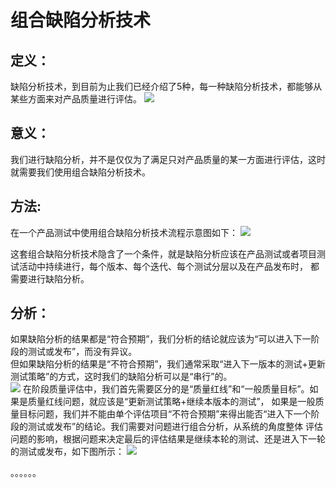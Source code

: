 #  组合缺陷分析技术

## 定义：
缺陷分析技术，到目前为止我们已经介绍了5种，每一种缺陷分析技术，都能够从某些方面来对产品质量进行评估。
![](https://shen89s.github.io/resFiles/产品质量评估表.jpg)

## 意义：
我们进行缺陷分析，并不是仅仅为了满足只对产品质量的某一方面进行评估，这时就需要我们使用组合缺陷分析技术。

## 方法:
在一个产品测试中使用组合缺陷分析技术流程示意图如下：
![](https://shen89s.github.io/resFiles/组合缺陷分析技术.jpg)

这套组合缺陷分析技术隐含了一个条件，就是缺陷分析应该在产品测试或者项目测试活动中持续进行，每个版本、每个迭代、每个测试分层以及在产品发布时，
都需要进行缺陷分析。

## 分析：

如果缺陷分析的结果都是“符合预期”，我们分析的结论就应该为“可以进入下一阶段的测试或发布”，而没有异议。    
但如果缺陷分析的结果是“不符合预期”，我们通常采取“进入下一版本的测试+更新测试策略”的方式，这时我们的缺陷分析可以是“串行”的。   
![](https://shen89s.github.io/resFiles/串行的缺陷分析.jpg)
在阶段质量评估中，我们首先需要区分的是“质量红线”和“一般质量目标”。如果是质量红线问题，就应该是“更新测试策略+继续本版本的测试”，
如果是一般质量目标问题，我们并不能由单个评估项目“不符合预期”来得出能否“进入下一个阶段的测试或发布”的结论。我们需要对问题进行组合分析，从系统的角度整体
评估问题的影响，根据问题来决定最后的评估结果是继续本轮的测试、还是进入下一轮的测试或发布，如下图所示：
![](https://shen89s.github.io/resFiles/质量评估结果.jpg)

。。。。。。





